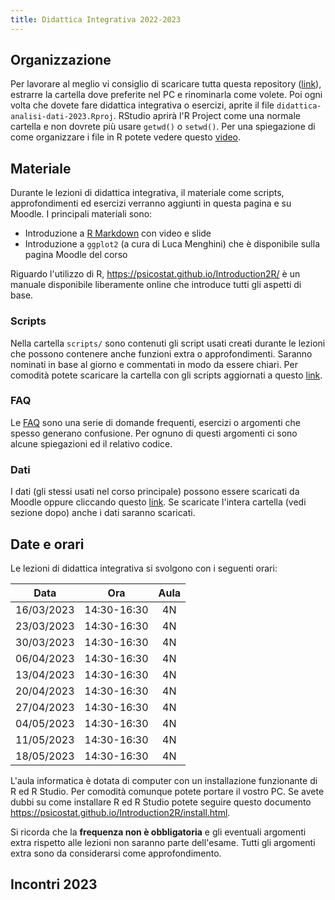 ```yaml
---
title: Didattica Integrativa 2022-2023
---
```


## Organizzazione

Per lavorare al meglio vi consiglio di scaricare tutta questa repository ([link](https://minhaskamal.github.io/DownGit/#/home?url=https://github.com/stat-teaching/didattica-analisi-dati-2023)), estrarre la cartella dove preferite nel PC e rinominarla come volete. Poi ogni volta che dovete fare didattica integrativa o esercizi, aprite il file `didattica-analisi-dati-2023.Rproj`. RStudio aprirà l'R Project come una normale cartella e non dovrete più usare `getwd()` o `setwd()`. Per una spiegazione di come organizzare i file in R potete vedere questo [video](https://youtu.be/MvdVqB5brZo).

## Materiale

Durante le lezioni di didattica integrativa, il materiale come scripts, approfondimenti ed esercizi verranno aggiunti in questa pagina e su Moodle. I principali materiali sono:

- Introduzione a [R Markdown](https://stat-teaching.github.io/rmarkdown-intro/) con video e slide
- Introduzione a `ggplot2` (a cura di Luca Menghini) che è disponibile sulla pagina Moodle del corso

Riguardo l'utilizzo di R, https://psicostat.github.io/Introduction2R/ è un manuale disponibile liberamente online che introduce tutti gli aspetti di base.

### Scripts

Nella cartella `scripts/` sono contenuti gli script usati creati durante le lezioni che possono contenere anche funzioni extra o approfondimenti. Saranno nominati in base al giorno e commentati in modo da essere chiari. Per comodità potete scaricare la cartella con gli scripts aggiornati a questo [link](https://minhaskamal.github.io/DownGit/#/home?url=https://github.com/stat-teaching/didattica-analisi-dati-2023/tree/main/scripts).

### FAQ

Le [FAQ](faq/faq.html) sono una serie di domande frequenti, esercizi o argomenti che spesso generano confusione. Per ognuno di questi argomenti ci sono alcune spiegazioni ed il relativo codice.

### Dati

I dati (gli stessi usati nel corso principale) possono essere scaricati da Moodle oppure cliccando questo [link](https://minhaskamal.github.io/DownGit/#/home?url=https://github.com/stat-teaching/didattica-analisi-dati-2023/tree/main/data). Se scaricate l'intera cartella (vedi sezione dopo) anche i dati saranno scaricati.

## Date e orari

Le lezioni di didattica integrativa si svolgono con i seguenti orari:

| **Data** | **Ora** | **Aula** |
|:---:|:---:|:---:|
| 16/03/2023 | 14:30-16:30 | 4N |
| 23/03/2023 | 14:30-16:30 | 4N |
| 30/03/2023 | 14:30-16:30 | 4N |
| 06/04/2023 | 14:30-16:30 | 4N |
| 13/04/2023 | 14:30-16:30 | 4N |
| 20/04/2023 | 14:30-16:30 | 4N |
| 27/04/2023 | 14:30-16:30 | 4N |
| 04/05/2023 | 14:30-16:30 | 4N |
| 11/05/2023 | 14:30-16:30 | 4N |
| 18/05/2023 | 14:30-16:30 | 4N |

L'aula informatica è dotata di computer con un installazione funzionante di R ed R Studio. Per comodità comunque potete portare il vostro PC. Se avete dubbi su come installare R ed R Studio potete seguire questo documento https://psicostat.github.io/Introduction2R/install.html.

Si ricorda che la **frequenza non è obbligatoria** e gli eventuali argomenti extra rispetto alle lezioni non saranno parte dell'esame. Tutti gli argomenti extra sono da considerarsi come approfondimento.

## Incontri 2023
